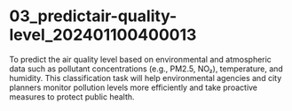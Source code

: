 # 03_predictair-quality-level_202401100400013
To predict the air quality level based on environmental and atmospheric data such as pollutant concentrations (e.g., PM2.5, NO₂), temperature, and humidity. This classification task will help environmental agencies and city planners monitor pollution levels more efficiently and take proactive measures to protect public health.
